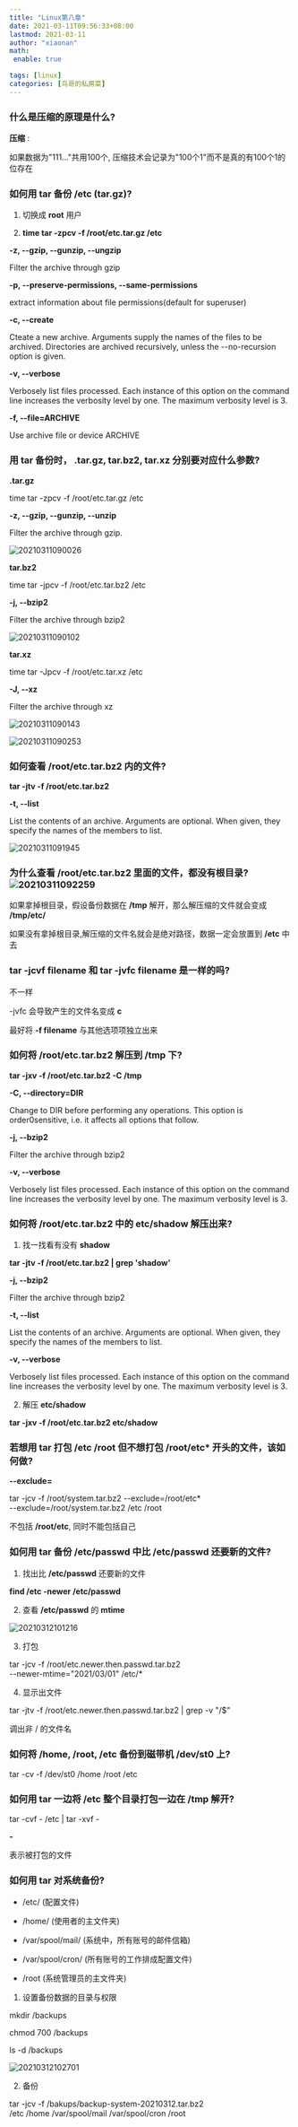 ```yaml
---
title: "Linux第八章"
date: 2021-03-11T09:56:33+08:00
lastmod: 2021-03-11
author: "xiaonan"
math:
 enable: true

tags: [linux]
categories: [鸟哥的私房菜]
---
```


### 什么是压缩的原理是什么?

**压缩** : 

如果数据为"111..."共用100个, 压缩技术会记录为"100个1"而不是真的有100个1的位存在

### 如何用 **tar** 备份 **/etc** (tar.gz)?

1. 切换成 **root** 用户

2. **time tar -zpcv -f /root/etc.tar.gz /etc**

**-z, --gzip, --gunzip, --ungzip**

Filter the archive through gzip

**-p, --preserve-permissions, --same-permissions**

extract information about file permissions(default for superuser)

**-c, --create**

Cteate a new archive. Arguments supply the names of the files to be archived. Directories are archived recursively, unless the --no-recursion option is given.

**-v, --verbose**

Verbosely list files processed. Each instance of this option on the command line increases the verbosity level by one. The maximum verbosity level is 3.

**-f, --file=ARCHIVE**

Use archive file or device ARCHIVE

### 用 **tar** 备份时， **.tar.gz**, **tar.bz2**, **tar.xz** 分别要对应什么参数?

**.tar.gz** 

time tar -zpcv -f /root/etc.tar.gz /etc

**-z, --gzip, --gunzip, --unzip**

Filter the archive through gzip.

![20210311090026](https://img.fengqigang.cn//img/20210311090026.png)

**tar.bz2**

time tar -jpcv -f /root/etc.tar.bz2 /etc

**-j, --bzip2**

Filter the archive through bzip2

![20210311090102](https://img.fengqigang.cn//img/20210311090102.png)

**tar.xz**

time tar -Jpcv -f /root/etc.tar.xz /etc

**-J, --xz**

Filter the archive through xz

![20210311090143](https://img.fengqigang.cn//img/20210311090143.png)

![20210311090253](https://img.fengqigang.cn//img/20210311090253.png)


### 如何查看 **/root/etc.tar.bz2** 内的文件?

**tar -jtv -f /root/etc.tar.bz2**

**-t, --list**

List the contents of an archive. Arguments are optional. When given, they specify the names of the members to list.

![20210311091945](https://img.fengqigang.cn//img/20210311091945.png)

### 为什么查看 **/root/etc.tar.bz2** 里面的文件，都没有根目录?![20210311092259](https://img.fengqigang.cn//img/20210311092259.png) 

如果拿掉根目录，假设备份数据在 **/tmp** 解开，那么解压缩的文件就会变成 **/tmp/etc/**

如果没有拿掉根目录,解压缩的文件名就会是绝对路径，数据一定会放置到 **/etc** 中去

### **tar -jcvf filename** 和 **tar -jvfc filename** 是一样的吗?

不一样

-jvfc 会导致产生的文件名变成 **c**

最好将 **-f filename** 与其他选项项独立出来


### 如何将 **/root/etc.tar.bz2** 解压到 **/tmp** 下?

**tar -jxv -f /root/etc.tar.bz2 -C /tmp**

**-C, --directory=DIR**

Change to DIR before performing any operations. This option is order0sensitive, i.e. it affects all options that follow.


**-j, --bzip2**

Filter the archive through bzip2

**-v, --verbose**

Verbosely list files processed. Each instance of this option on the command line increases the verbosity level by one. The maximum verbosity level is 3.

### 如何将 **/root/etc.tar.bz2** 中的 **etc/shadow** 解压出来?

1. 找一找看有没有 **shadow**

**tar -jtv -f /root/etc.tar.bz2 | grep 'shadow'**


**-j, --bzip2**

Filter the archive through bzip2

**-t, --list**

List the contents of an archive. Arguments are optional. When given, they specify the names of the members to list.

**-v, --verbose**

Verbosely list files processed. Each instance of this option on the command line increases the verbosity level by one. The maximum verbosity level is 3.

2. 解压 **etc/shadow**

**tar -jxv -f /root/etc.tar.bz2 etc/shadow**

### 若想用 **tar** 打包 **/etc /root** 但不想打包 **/root/etc*** 开头的文件，该如何做?

**--exclude=**

tar -jcv -f /root/system.tar.bz2 --exclude=/root/etc* \
--exclude=/root/system.tar.bz2 /etc /root

不包括 **/root/etc**, 同时不能包括自己

### 如何用 **tar** 备份 **/etc/passwd** 中比 **/etc/passwd** 还要新的文件?

1. 找出比 **/etc/passwd** 还要新的文件

**find /etc -newer /etc/passwd**

2. 查看 **/etc/passwd** 的 **mtime**

![20210312101216](https://img.fengqigang.cn//img/20210312101216.png)

3. 打包

tar -jcv -f /root/etc.newer.then.passwd.tar.bz2 \
--newer-mtime="2021/03/01" /etc/*

4. 显示出文件

tar -jtv -f /root/etc.newer.then.passwd.tar.bz2 | grep -v "/$"

调出非 / 的文件名

### 如何将 **/home,  /root, /etc** 备份到磁带机 **/dev/st0** 上?

tar -cv -f /dev/st0 /home /root /etc

### 如何用 **tar** 一边将 **/etc** 整个目录打包一边在 **/tmp** 解开?

tar -cvf - /etc | tar -xvf -

**-**

表示被打包的文件

### 如何用 **tar** 对系统备份?

- /etc/ (配置文件)

- /home/ (使用者的主文件夹)

- /var/spool/mail/ (系统中，所有账号的邮件信箱)

- /var/spool/cron/ (所有账号的工作排成配置文件)

- /root (系统管理员的主文件夹)

1. 设置备份数据的目录与权限

mkdir /backups

chmod 700 /backups

ls -d /backups

![20210312102701](https://img.fengqigang.cn//img/20210312102701.png)

2. 备份

tar -jcv -f /bakups/backup-system-20210312.tar.bz2 \
/etc /home /var/spool/mail /var/spool/cron /root



